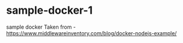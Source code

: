 # sample-docker-1
 sample docker 
Taken from - https://www.middlewareinventory.com/blog/docker-nodejs-example/